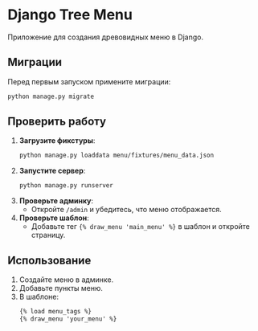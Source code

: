# Django Tree Menu

Приложение для создания древовидных меню в Django.

## Миграции
Перед первым запуском примените миграции:
```bash
python manage.py migrate
```

## Проверить работу
1. **Загрузите фикстуры**:
   ```bash
   python manage.py loaddata menu/fixtures/menu_data.json
   ```
2. **Запустите сервер**:
   ```bash
   python manage.py runserver
   ```
3. **Проверьте админку**:
   - Откройте `/admin` и убедитесь, что меню отображается.
4. **Проверьте шаблон**:
   - Добавьте тег `{% draw_menu 'main_menu' %}` в шаблон и откройте страницу.

## Использование
1. Создайте меню в админке.
2. Добавьте пункты меню.
3. В шаблоне:
   ```html
   {% load menu_tags %}
   {% draw_menu 'your_menu' %}
   ```